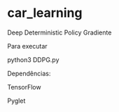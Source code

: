 # car_learning
Deep Deterministic Policy Gradiente

Para executar

python3 DDPG.py




Dependências:

TensorFlow 

Pyglet
